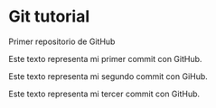 # Git tutorial
 Primer repositorio de GitHub

Este texto representa mi primer commit con GitHub.


Este texto representa mi segundo commit con GiHub.

Este texto representa mi tercer commit con GitHub.
